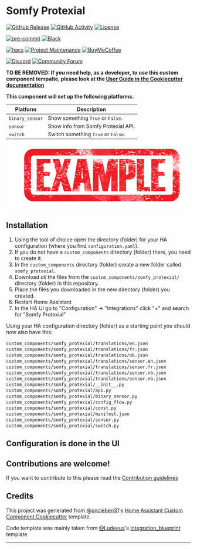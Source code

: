 # Somfy Protexial

[![GitHub Release][releases-shield]][releases]
[![GitHub Activity][commits-shield]][commits]
[![License][license-shield]](LICENSE)

[![pre-commit][pre-commit-shield]][pre-commit]
[![Black][black-shield]][black]

[![hacs][hacsbadge]][hacs]
[![Project Maintenance][maintenance-shield]][user_profile]
[![BuyMeCoffee][buymecoffeebadge]][buymecoffee]

[![Discord][discord-shield]][discord]
[![Community Forum][forum-shield]][forum]

**TO BE REMOVED: If you need help, as a developer, to use this custom component tempalte,
please look at the [User Guide in the Cookiecutter documentation](https://cookiecutter-homeassistant-custom-component.readthedocs.io/en/stable/quickstart.html)**

**This component will set up the following platforms.**

| Platform        | Description                                                               |
| --------------- | ------------------------------------------------------------------------- |
| `binary_sensor` | Show something `True` or `False`.                                         |
| `sensor`        | Show info from Somfy Protexial API. |
| `switch`        | Switch something `True` or `False`.                                       |

![example][exampleimg]

## Installation

1. Using the tool of choice open the directory (folder) for your HA configuration (where you find `configuration.yaml`).
2. If you do not have a `custom_components` directory (folder) there, you need to create it.
3. In the `custom_components` directory (folder) create a new folder called `somfy_protexial`.
4. Download _all_ the files from the `custom_components/somfy_protexial/` directory (folder) in this repository.
5. Place the files you downloaded in the new directory (folder) you created.
6. Restart Home Assistant
7. In the HA UI go to "Configuration" -> "Integrations" click "+" and search for "Somfy Protexial"

Using your HA configuration directory (folder) as a starting point you should now also have this:

```text
custom_components/somfy_protexial/translations/en.json
custom_components/somfy_protexial/translations/fr.json
custom_components/somfy_protexial/translations/nb.json
custom_components/somfy_protexial/translations/sensor.en.json
custom_components/somfy_protexial/translations/sensor.fr.json
custom_components/somfy_protexial/translations/sensor.nb.json
custom_components/somfy_protexial/translations/sensor.nb.json
custom_components/somfy_protexial/__init__.py
custom_components/somfy_protexial/api.py
custom_components/somfy_protexial/binary_sensor.py
custom_components/somfy_protexial/config_flow.py
custom_components/somfy_protexial/const.py
custom_components/somfy_protexial/manifest.json
custom_components/somfy_protexial/sensor.py
custom_components/somfy_protexial/switch.py
```

## Configuration is done in the UI

<!---->

## Contributions are welcome!

If you want to contribute to this please read the [Contribution guidelines](CONTRIBUTING.md)

## Credits

This project was generated from [@oncleben31](https://github.com/oncleben31)'s [Home Assistant Custom Component Cookiecutter](https://github.com/oncleben31/cookiecutter-homeassistant-custom-component) template.

Code template was mainly taken from [@Ludeeus](https://github.com/ludeeus)'s [integration_blueprint][integration_blueprint] template

---

[integration_blueprint]: https://github.com/custom-components/integration_blueprint
[black]: https://github.com/psf/black
[black-shield]: https://img.shields.io/badge/code%20style-black-000000.svg?style=for-the-badge
[buymecoffee]: https://www.buymeacoffee.com/the8tre
[buymecoffeebadge]: https://img.shields.io/badge/buy%20me%20a%20coffee-donate-yellow.svg?style=for-the-badge
[commits-shield]: https://img.shields.io/github/commit-activity/y/the8tre/somfy-protexial.svg?style=for-the-badge
[commits]: https://github.com/the8tre/somfy-protexial/commits/main
[hacs]: https://hacs.xyz
[hacsbadge]: https://img.shields.io/badge/HACS-Custom-orange.svg?style=for-the-badge
[discord]: https://discord.gg/Qa5fW2R
[discord-shield]: https://img.shields.io/discord/330944238910963714.svg?style=for-the-badge
[exampleimg]: example.png
[forum-shield]: https://img.shields.io/badge/community-forum-brightgreen.svg?style=for-the-badge
[forum]: https://community.home-assistant.io/
[license-shield]: https://img.shields.io/github/license/the8tre/somfy-protexial.svg?style=for-the-badge
[maintenance-shield]: https://img.shields.io/badge/maintainer-%40the8tre-blue.svg?style=for-the-badge
[pre-commit]: https://github.com/pre-commit/pre-commit
[pre-commit-shield]: https://img.shields.io/badge/pre--commit-enabled-brightgreen?style=for-the-badge
[releases-shield]: https://img.shields.io/github/release/the8tre/somfy-protexial.svg?style=for-the-badge
[releases]: https://github.com/the8tre/somfy-protexial/releases
[user_profile]: https://github.com/the8tre
